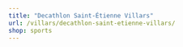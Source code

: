 ```yaml
---
title: "Decathlon Saint-Étienne Villars"
url: /villars/decathlon-saint-etienne-villars/
shop: sports
---
```

